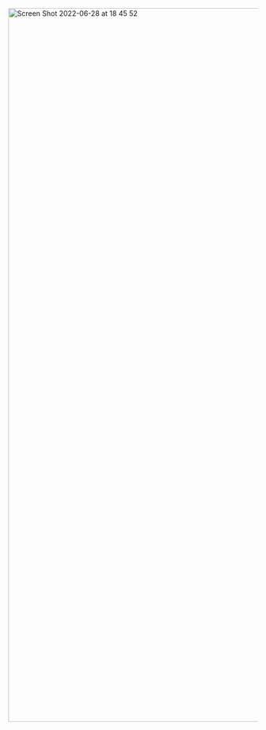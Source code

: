 <img width="1439" alt="Screen Shot 2022-06-28 at 18 45 52" src="https://user-images.githubusercontent.com/81049151/176184903-88818b3f-98bc-4e06-82c5-8aa0157d7194.png">
